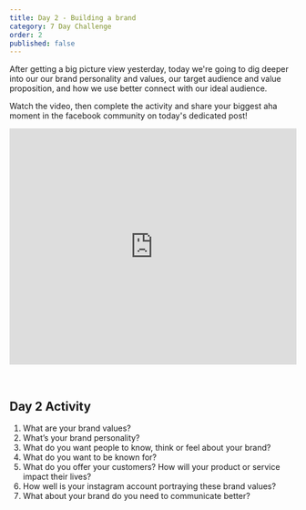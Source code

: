 ```yaml
---
title: Day 2 - Building a brand
category: 7 Day Challenge
order: 2
published: false
---
```


After getting a big picture view yesterday, today we're going to dig deeper into our our brand personality and values, our target audience and value proposition, and how we use better connect with our ideal audience.&nbsp;

Watch the video, then complete the activity and share your biggest aha moment in the facebook community on today's dedicated post\!&nbsp;

<div class="cms-embed" data-cms-embed="PGlmcmFtZSB3aWR0aD0iMTAwJSIgaGVpZ2h0PSI0MTUiIHNyYz0iaHR0cHM6Ly93d3cueW91dHViZS5jb20vZW1iZWQvYlRGdTNIcEtsZEEiIGZyYW1lYm9yZGVyPSIwIiBhbGxvdz0iYWNjZWxlcm9tZXRlcjsgYXV0b3BsYXk7IGVuY3J5cHRlZC1tZWRpYTsgZ3lyb3Njb3BlOyBwaWN0dXJlLWluLXBpY3R1cmUiIGFsbG93ZnVsbHNjcmVlbj48L2lmcmFtZT4="><iframe width="100%" height="415" src="https://www.youtube.com/embed/bTFu3HpKldA" frameborder="0" allow="accelerometer; autoplay; encrypted-media; gyroscope; picture-in-picture" allowfullscreen=""></iframe></div>

&nbsp;

## Day 2 Activity&nbsp;

1. What are your brand values?
2. What’s your brand personality?
3. What do you want people to know, think or feel about your brand?&nbsp;
4. What do you want to be known for?
5. What do you offer your customers? How will your product or service impact their lives?&nbsp;
6. How well is your instagram account portraying these brand values?&nbsp;
7. What about your brand do you need to communicate better?

